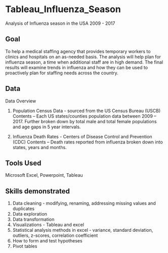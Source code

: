 # Tableau_Influenza_Season
Analysis of Influenza season in the USA 2009 - 2017

## Goal

To help a medical staffing agency that provides temporary workers to clinics
and hospitals on an as-needed basis. The analysis will help plan for influenza
season, a time when additional staff are in high demand. The final results will
examine trends in influenza and how they can be used to proactively plan for
staffing needs across the country.

## Data

Data Overview

1) Population Census Data - sourced from the US Census Bureau (USCB)
Contents – Each US states/counties population data between 2009 – 2017. Further broken 
down by total male and total female populations and age gaps in 5 year intervals.

2) Influenza Death Rates - Centers of Disease Control and Prevention (CDC)
Contents – Death rates reported from influenza broken down into states, years and months.

## Tools Used

Microsoft Excel, Powerpoint, Tableau

## Skills demonstrated

1. Data cleaning - modifying, renaming, addressing missing values and duplicates
2. Data exploration
3. Data transformation
4. Visualizations - Tableau and excel
5. Statistical analysis methods in excel - variance, standard deviation, outliers, z-scores, correlation coefficient
6. How to form and test hypotheses
7. Pivot tables
